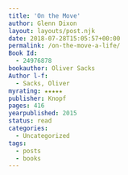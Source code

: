 ```yaml
---
title: 'On the Move'
author: Glenn Dixon
layout: layouts/post.njk
date: 2018-07-28T15:05:57+00:00
permalink: /on-the-move-a-life/
Book Id:
  - 24976878
bookauthor: Oliver Sacks
Author l-f:
  - Sacks, Oliver
myrating: ★★★★★
publisher: Knopf
pages: 416
yearpublished: 2015
status: read
categories:
  - Uncategorized
tags:
  - posts
  - books
---
```

